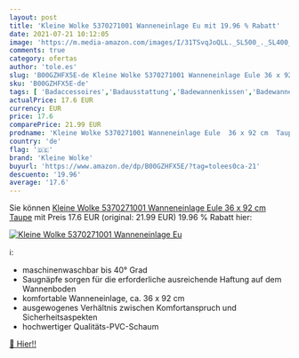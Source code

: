 ```yaml
---
layout: post
title: 'Kleine Wolke 5370271001 Wanneneinlage Eu mit 19.96 % Rabatt'
date: 2021-07-21 10:12:05
image: 'https://m.media-amazon.com/images/I/31TSvqJoQLL._SL500_._SL400_.jpg'
comments: true
category: ofertas
author: 'tole.es'
slug: 'B00GZHFX5E-de Kleine Wolke 5370271001 Wanneneinlage Eule 36 x 92 cm Taupe'
sku: 'B00GZHFX5E-de'
tags: [ 'Badaccessoires','Badausstattung','Badewannenkissen','Badewannenzubehör','Küche, Haushalt & Wohnen','kleine wolke', ]
actualPrice: 17.6 EUR
currency: EUR
price: 17.6
comparePrice: 21.99 EUR
prodname: 'Kleine Wolke 5370271001 Wanneneinlage Eule  36 x 92 cm  Taupe'
country: 'de'
flag: '🇩🇪'
brand: 'Kleine Wolke'
buyurl: 'https://www.amazon.de/dp/B00GZHFX5E/?tag=tolees0ca-21'
descuento: '19.96'
average: '17.6'
---
```


Sie können [Kleine Wolke 5370271001 Wanneneinlage Eule  36 x 92 cm  Taupe](https://www.amazon.de/dp/B00GZHFX5E/?tag=tolees0ca-21) mit Preis 17.6 EUR (original: 21.99 EUR) 19.96 % Rabatt hier:

[![Kleine Wolke 5370271001 Wanneneinlage Eu](https://m.media-amazon.com/images/I/31TSvqJoQLL._SL500_._SL400_.jpg)](https://www.amazon.de/dp/B00GZHFX5E/?tag=tolees0ca-21)

ℹ️:

- maschinenwaschbar bis 40° Grad
- Saugnäpfe sorgen für die erforderliche ausreichende Haftung auf dem Wannenboden
- komfortable Wanneneinlage, ca. 36 x 92 cm
- ausgewogenes Verhältnis zwischen Komfortanspruch und Sicherheitsaspekten
- hochwertiger Qualitäts-PVC-Schaum

[🛒 Hier!!](https://www.amazon.de/dp/B00GZHFX5E/?tag=tolees0ca-21)
